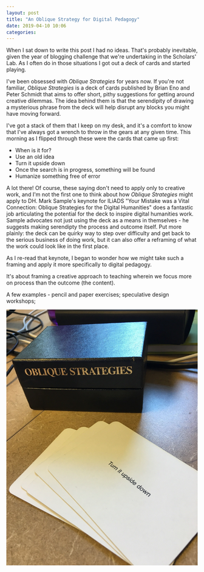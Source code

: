 ```yaml
---
layout: post
title: "An Oblique Strategy for Digital Pedagogy"
date: 2019-04-10 10:06
categories: 
---
```

When I sat down to write this post I had no ideas. That's probably inevitable, given the year of blogging challenge that we're undertaking in the Scholars' Lab. As I often do in those situations I got out a deck of cards and started playing. 

I've been obsessed with _Oblique Strategies_ for years now. If you're not familiar, _Oblique Strategies_ is a deck of cards published by Brian Eno and Peter Schmidt that aims to offer short, pithy suggestions for getting around creative dilemmas. The idea behind them is that the serendipity of drawing a mysterious phrase from the deck will help disrupt any blocks you might have moving forward. 


I've got a stack of them that I keep on my desk, and it's a comfort to know that I've always got a wrench to throw in the gears at any given time. This morning as I flipped through these were the cards that came up first:

* When is it for?
* Use an old idea
* Turn it upside down
* Once the search is in progress, something will be found
* Humanize something free of error

A lot there! Of course, these saying don't need to apply only to creative work, and I'm not the first one to think about how _Oblique Strategies_ might apply to DH. Mark Sample's keynote for ILiADS "Your Mistake was a Vital Connection: Oblique Strategies for the Digital Humanities" does a fantastic job articulating the potential for the deck to inspire digital humanities work. Sample advocates not just using the deck as a means in themselves - he suggests making serendipty the process and outcome itself. Put more plainly: the deck can be quirky way to step over difficulty and get back to the serious business of doing work, but it can also offer a reframing of what the work could look like in the first place. 

As I re-read that keynote, I began to wonder how we might take such a framing and apply it more specifically to digital pedagogy.

It's about framing a creative approach to teaching wherein we focus more on process than the outcome (the content). 

A few examples - pencil and paper exercises; speculative design workshops; 

<img src="/assets/images/oblique/oblique.jpg" alt="Oblique Strategies card and deck" style="max-height:50%; margin-left: auto; margin-right:auto;">